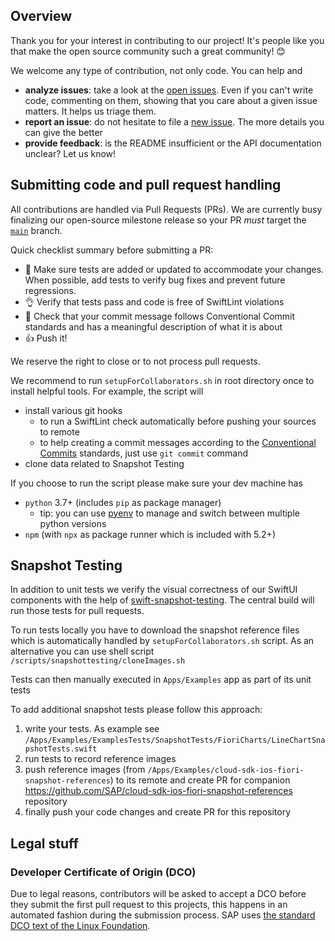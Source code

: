 ## Overview

Thank you for your interest in contributing to our project! It's people like you that make the open source community such a great community! 😊

We welcome any type of contribution, not only code. You can help and 
- **analyze issues**: take a look at the [open issues](https://github.com/SAP/cloud-sdk-ios-fiori/issues?state=open). Even if you can't write code, commenting on them, showing that you care about a given issue matters. It helps us triage them.
- **report an issue**: do not hesitate to file a  [new issue](https://github.com/SAP/cloud-sdk-ios-fiori/issues/new). The more details you can give the better
- **provide feedback**: is the README insufficient or the API documentation unclear? Let us know!

## Submitting code and pull request handling

All contributions are handled via Pull Requests (PRs). We are currently busy finalizing our open-source milestone release so your PR _must_ target the [`main`](https://github.com/SAP/cloud-sdk-ios-fiori/tree/main) branch.

Quick checklist summary before submitting a PR:

* 🔎 Make sure tests are added or updated to accommodate your changes. When possible, add tests to verify bug fixes and prevent future regressions.
* 👌 Verify that tests pass and code is free of SwiftLint violations 
* 📖 Check that your commit message follows Conventional Commit standards and has a meaningful description of what it is about
* 👍 Push it!

We reserve the right to close or to not process pull requests.

We recommend to run `setupForCollaborators.sh` in root directory once to install helpful tools. For example, the script will
- install various git hooks
  - to run a SwiftLint check automatically before pushing your sources to remote
  - to help creating a commit messages according to the [Conventional Commits](https://www.conventionalcommits.org/en/v1.0.0/) standards, just use `git commit` command
- clone data related to Snapshot Testing

If you choose to run the script please make sure your dev machine has
- `python` 3.7+ (includes `pip` as package manager)
  - tip: you can use [pyenv](https://github.com/pyenv/pyenv) to manage and switch between multiple python versions
- `npm` (with `npx` as package runner which is included with 5.2+)

## Snapshot Testing

In addition to unit tests we verify the visual correctness of our SwiftUI components with the help of [swift-snapshot-testing](https://github.com/pointfreeco/swift-snapshot-testing). The central build will run those tests for pull requests.

To run tests locally you have to download the snapshot reference files which is automatically handled by `setupForCollaborators.sh` script. As an alternative you can use shell script `/scripts/snapshottesting/cloneImages.sh`

Tests can then manually executed in `Apps/Examples` app as part of its unit tests

To add additional snapshot tests please follow this approach:
1. write your tests. As example see `/Apps/Examples/ExamplesTests/SnapshotTests/FioriCharts/LineChartSnapshotTests.swift`
2. run tests to record reference images
3. push reference images (from `/Apps/Examples/cloud-sdk-ios-fiori-snapshot-references`) to its remote and create PR for companion  https://github.com/SAP/cloud-sdk-ios-fiori-snapshot-references repository
4. finally push your code changes and create PR for this repository

## Legal stuff

### Developer Certificate of Origin (DCO)

Due to legal reasons, contributors will be asked to accept a DCO before they submit the first pull request to this projects, this happens in an automated fashion during the submission process. SAP uses [the standard DCO text of the Linux Foundation](https://developercertificate.org/).
